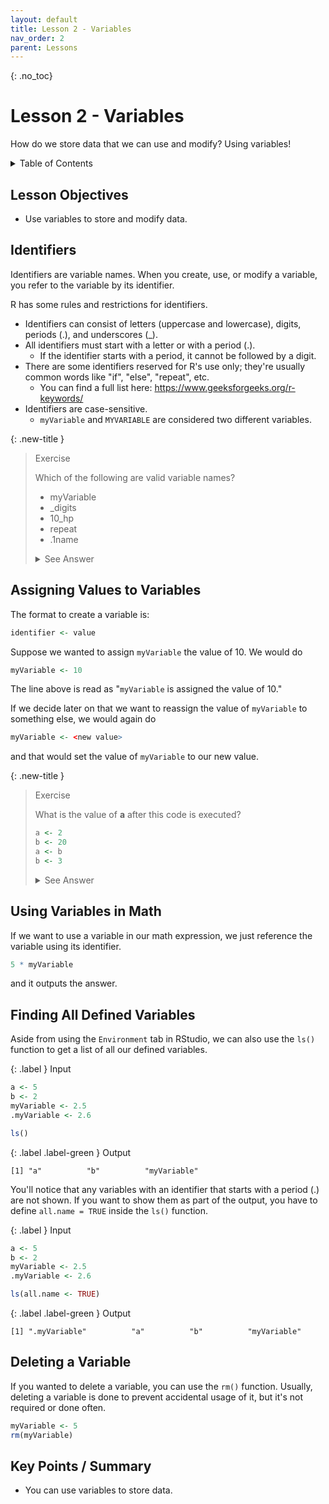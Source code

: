 ```yaml
---
layout: default
title: Lesson 2 - Variables
nav_order: 2
parent: Lessons
---
```


{: .no_toc}  
# Lesson 2 - Variables

How do we store data that we can use and modify? Using variables!

<details markdown="block">
  <summary>
    Table of Contents
  </summary>
  {: .text-delta }
- TOC
{:toc}
</details>

## Lesson Objectives
- Use variables to store and modify data.

<!-- ## Lesson Video
The following video demonstrates each of the steps outlined below in text.

<iframe height="416" width="100%" allowfullscreen frameborder=0 src="https://echo360.ca/media/a65689c0-c35c-4f33-9c12-f0ac97883f54/public?autoplay=false&automute=false"></iframe>
[View original here.](https://echo360.ca/media/a65689c0-c35c-4f33-9c12-f0ac97883f54/public?autoplay=false&automute=false) -->

## Identifiers

Identifiers are variable names. When you create, use, or modify a variable, you refer to the variable by its identifier.

R has some rules and restrictions for identifiers.
- Identifiers can consist of letters (uppercase and lowercase), digits, periods (.), and underscores (_).
- All identifiers must start with a letter or with a period (.).
  - If the identifier starts with a period, it cannot be followed by a digit.
- There are some identifiers reserved for R's use only; they're usually common words like "if", "else", "repeat", etc.
  - You can find a full list here: <https://www.geeksforgeeks.org/r-keywords/>
- Identifiers are case-sensitive.
  - `myVariable` and `MYVARIABLE` are considered two different variables.

{: .new-title }
> Exercise                                             <!-- This is where you edit the title -->
> 
> Which of the following are valid variable names?
>
> - myVariable
> - _digits
> - 10_hp
> - repeat
> - .1name
>
> <details>
>   <summary> See Answer </summary>
>   <div markdown="1">
>   {: .note-title }                                   
> > Answer
> > 
> > - myVariable is a valid variable name.
> > - _digits is **not** a valid variable because it begins with an underscore.
> > - 10_hp is **not** a valid variable name because it begins with a digit.
> > - repeat is **not** a valid variable name because it's one of R's reserved keywords.
> > - .1name is **not** a valid variable name because the period is followed by a digit.
>   </div>
> </details>

## Assigning Values to Variables

The format to create a variable is:

```r
identifier <- value
```

Suppose we wanted to assign `myVariable` the value of 10. We would do

```r
myVariable <- 10
```

The line above is read as "`myVariable` is assigned the value of 10."

If we decide later on that we want to reassign the value of `myVariable` to something else, we would again do

```r  
myVariable <- <new value>
```

and that would set the value of `myVariable` to our new value.

{: .new-title }
> Exercise                                             <!-- This is where you edit the title -->
> 
> What is the value of **a** after this code is executed?
>
> ```r
> a <- 2
> b <- 20
> a <- b
> b <- 3
> ```
> 
> <details>
>   <summary> See Answer </summary>
>   <div markdown="1">
>   {: .note-title }                                   
> > Answer
> > 
> > The value of **a** is 20.
> > 
> > - Going step-by-step, **a** is assigned the value of 2.     (a = 2)  
> > - Then, **b** is assigned the value of 20.                  (a = 2, b = 20)  
> > - **a** is assigned the value of **b**, which is 20.            (a = 20, b = 10)  
> > - Finally, **b** is assigned the value of 3.                (a = 20, b = 3)
>   </div>
> </details>

## Using Variables in Math

If we want to use a variable in our math expression, we just reference the variable using its identifier.

```r
5 * myVariable
```

and it outputs the answer.

## Finding All Defined Variables

Aside from using the `Environment` tab in RStudio, we can also use the `ls()` function to get a list of all our defined variables.

<div class="code-example" markdown="1">

{: .label }
Input
```r
a <- 5
b <- 2
myVariable <- 2.5
.myVariable <- 2.6

ls()
```

{: .label .label-green }
Output
```
[1] "a"          "b"          "myVariable"
```
</div>

You'll notice that any variables with an identifier that starts with a period (.) are not shown. If you want to show them as part of the output, you have to define `all.name = TRUE` inside the `ls()` function.

<div class="code-example" markdown="1">

{: .label }
Input
```r
a <- 5
b <- 2
myVariable <- 2.5
.myVariable <- 2.6

ls(all.name <- TRUE)
```

{: .label .label-green }
Output
```
[1] ".myVariable"          "a"          "b"          "myVariable"
```
</div>

## Deleting a Variable

If you wanted to delete a variable, you can use the `rm()` function. Usually, deleting a variable is done to prevent accidental usage of it, but it's not required or done often.

```r
myVariable <- 5
rm(myVariable)
```

## Key Points / Summary

- You can use variables to store data.

